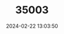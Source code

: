 ---
title: "35003"
category: "Syzygium seemannianum"
draft: false
date: 2024-02-22 13:03:50
languages:
  Fijian: ["Yasi Ni Wai"]
---